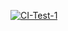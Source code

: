 [![CI-Test-1](https://github.com/andrn92/net_test-ci-1/actions/workflows/main.yml/badge.svg)](https://github.com/andrn92/net_test-ci-1/actions/workflows/main.yml)
